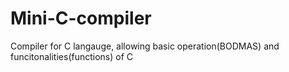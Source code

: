 # Mini-C-compiler
Compiler for C langauge, allowing basic operation(BODMAS) and funcitonalities(functions) of C
